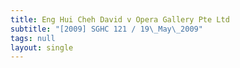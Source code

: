 ```yaml
---
title: Eng Hui Cheh David v Opera Gallery Pte Ltd
subtitle: "[2009] SGHC 121 / 19\_May\_2009"
tags: null
layout: single
---
```


